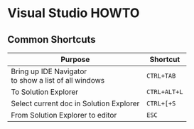 # Visual Studio HOWTO

## Common Shortcuts

Purpose  |  Shortcut
---------|----------
Bring up IDE Navigator <br> to show a list of all windows | `CTRL+TAB`
To Solution Explorer | `CTRL+ALT+L`
Select current doc in Solution Explorer | `CTRL+[+S`
From Solution Explorer to editor| `ESC`
